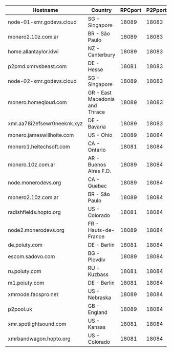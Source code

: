 Hostname | Country | RPCport | P2Pport
--- | --- | --- | ---
node-01-xmr.godevs.cloud | SG - Singapore | 18089 | 18083
monero2.10z.com.ar | BR - São Paulo | 18089 | 18083
home.allantaylor.kiwi | NZ - Canterbury | 18089 | 18083
p2pmd.xmrvsbeast.com | DE - Hesse | 18081 | 18083
node-02-xmr.godevs.cloud | SG - Singapore | 18089 | 18083
monero.homeqloud.com | GR - East Macedonia and Thrace | 18089 | 18083
xmr.aa78i2efsewr0neeknk.xyz | DE - Bavaria | 18089 | 18083
monero.jameswillhoite.com | US - Ohio | 18089 | 18084
monero1.heitechsoft.com | CA - Ontario | 18081 | 18084
monero.10z.com.ar | AR - Buenos Aires F.D. | 18089 | 18084
node.monerodevs.org | CA - Quebec | 18089 | 18084
monero2.10z.com.ar | BR - São Paulo | 18089 | 18084
radishfields.hopto.org | US - Colorado | 18081 | 18084
node2.monerodevs.org | FR - Hauts-de-France | 18089 | 18084
de.poiuty.com | DE - Berlin | 18081 | 18084
escom.sadovo.com | BG - Plovdiv | 18089 | 18084
ru.poiuty.com | RU - Kuzbass | 18081 | 18084
m1.poiuty.com | DE - Berlin | 18081 | 18084
xmrnode.facspro.net | US - Nebraska | 18089 | 18084
p2pool.uk | GB - England | 18089 | 18084
xmr.spotlightsound.com | US - Kansas | 18081 | 18084
xmrbandwagon.hopto.org | US - Colorado | 18081 | 18084
